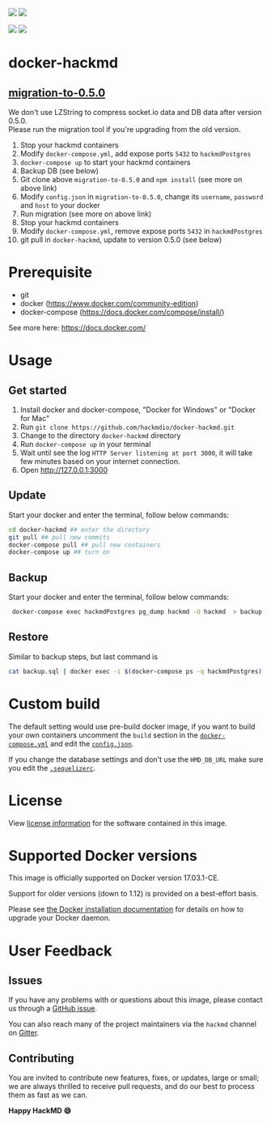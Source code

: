 [![](https://images.microbadger.com/badges/version/hackmdio/hackmd.svg)](https://microbadger.com/images/hackmdio/hackmd "Get your own version badge on microbadger.com") [![](https://images.microbadger.com/badges/image/hackmdio/hackmd.svg)](https://microbadger.com/images/hackmdio/hackmd "Get your own image badge on microbadger.com")

[![](https://images.microbadger.com/badges/version/hackmdio/hackmd:lite.svg)](https://microbadger.com/images/hackmdio/hackmd:lite "Get your own version badge on microbadger.com") [![](https://images.microbadger.com/badges/image/hackmdio/hackmd:lite.svg)](https://microbadger.com/images/hackmdio/hackmd:lite "Get your own image badge on microbadger.com")

docker-hackmd
===


[migration-to-0.5.0](https://github.com/hackmdio/migration-to-0.5.0)
---

We don't use LZString to compress socket.io data and DB data after version 0.5.0.  
Please run the migration tool if you're upgrading from the old version.

1. Stop your hackmd containers
2. Modify `docker-compose.yml`, add expose ports `5432` to `hackmdPostgres`
3. `docker-compose up` to start your hackmd containers
4. Backup DB (see below)
5. Git clone above `migration-to-0.5.0` and `npm install` (see more on above link)
6. Modify `config.json` in `migration-to-0.5.0`, change its `username`, `password` and `host` to your docker
7. Run migration (see more on above link)
8. Stop your hackmd containers
9. Modify `docker-compose.yml`, remove expose ports `5432` in `hackmdPostgres`
10. git pull in `docker-hackmd`, update to version 0.5.0 (see below)


# Prerequisite
* git
* docker (https://www.docker.com/community-edition)
* docker-compose (https://docs.docker.com/compose/install/)

See more here: https://docs.docker.com/


# Usage

## Get started

1. Install docker and docker-compose, "Docker for Windows" or "Docker for Mac"
2. Run `git clone https://github.com/hackmdio/docker-hackmd.git`
3. Change to the directory `docker-hackmd` directory
4. Run `docker-compose up` in your terminal
5. Wait until see the log `HTTP Server listening at port 3000`, it will take few minutes based on your internet connection.
6. Open http://127.0.0.1:3000


## Update

Start your docker and enter the terminal, follow below commands:

```bash
cd docker-hackmd ## enter the directory
git pull ## pull new commits
docker-compose pull ## pull new containers
docker-compose up ## turn on
```


## Backup

Start your docker and enter the terminal, follow below commands:

```bash
 docker-compose exec hackmdPostgres pg_dump hackmd -U hackmd  > backup.sql
```


## Restore

Similar to backup steps, but last command is
```bash
cat backup.sql | docker exec -i $(docker-compose ps -q hackmdPostgres) psql -U hackmd
```


# Custom build

The default setting would use pre-build docker image, if you want to build your own containers
uncomment the `build` section in the [`docker-compose.yml`](https://github.com/hackmdio/docker-hackmd/blob/master/docker-compose.yml) and edit the [`config.json`](https://github.com/hackmdio/docker-hackmd/blob/master/config.json).

If you change the database settings and don't use the `HMD_DB_URL` make sure you edit the [`.sequelizerc`](https://github.com/hackmdio/docker-hackmd/blob/master/.sequelizerc).


# License

View [license information](https://github.com/hackmdio/hackmd) for the software contained in this image.


# Supported Docker versions

This image is officially supported on Docker version 17.03.1-CE.

Support for older versions (down to 1.12) is provided on a best-effort basis.

Please see [the Docker installation documentation](https://docs.docker.com/installation/) for details on how to upgrade your Docker daemon.


# User Feedback

## Issues

If you have any problems with or questions about this image, please contact us through a [GitHub issue](https://github.com/hackmdio/docker-hackmd/issues).

You can also reach many of the project maintainers via the `hackmd` channel on [Gitter](https://gitter.im/hackmdio/hackmd).


## Contributing

You are invited to contribute new features, fixes, or updates, large or small; we are always thrilled to receive pull requests, and do our best to process them as fast as we can.


**Happy HackMD :smile:**
